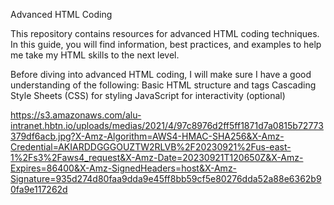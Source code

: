  Advanced HTML Coding

This repository contains resources for advanced HTML coding techniques. In this guide, you will find information, best practices, and examples to help me take my HTML skills to the next level.

Before diving into advanced HTML coding, I will make sure I have a good understanding of the following:
Basic HTML structure and tags
Cascading Style Sheets (CSS) for styling
JavaScript for interactivity (optional)

https://s3.amazonaws.com/alu-intranet.hbtn.io/uploads/medias/2021/4/97c8976d2ff5ff1871d7a0815b72773379df6acb.jpg?X-Amz-Algorithm=AWS4-HMAC-SHA256&X-Amz-Credential=AKIARDDGGGOUZTW2RLVB%2F20230921%2Fus-east-1%2Fs3%2Faws4_request&X-Amz-Date=20230921T120650Z&X-Amz-Expires=86400&X-Amz-SignedHeaders=host&X-Amz-Signature=935d274d80faa9dda9e45ff8bb59cf5e80276dda52a88e6362b90fa9e117262d
